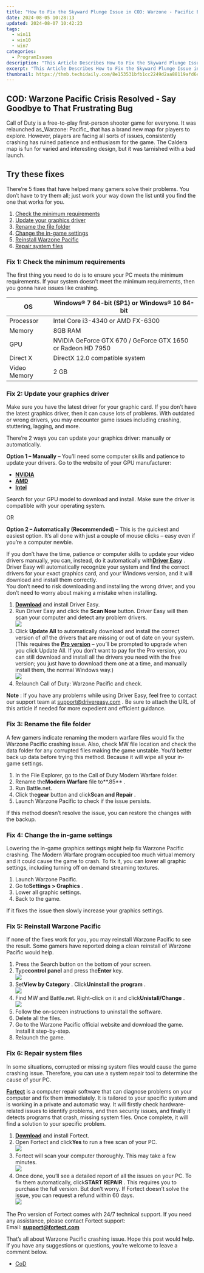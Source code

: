 ```yaml
---
title: "How to Fix the Skyward Plunge Issue in COD: Warzone - Pacific Edition"
date: 2024-08-05 10:28:13
updated: 2024-08-07 10:42:23
tags:
  - win11
  - win10
  - win7
categories:
  - ProgramIssues
description: "This Article Describes How to Fix the Skyward Plunge Issue in COD: Warzone - Pacific Edition"
excerpt: "This Article Describes How to Fix the Skyward Plunge Issue in COD: Warzone - Pacific Edition"
thumbnail: https://thmb.techidaily.com/8e153531bfb1cc2249d2aa88119afd6c59e7a577b57f16e2feb19e964db9e9c8.jpg
---
```


## COD: Warzone Pacific Crisis Resolved - Say Goodbye to That Frustrating Bug

Call of Duty is a free-to-play first-person shooter game for everyone. It was relaunched as_Warzone: Pacific_ that has a brand new map for players to explore. However, players are facing all sorts of issues, consistently crashing has ruined patience and enthusiasm for the game. The Caldera map is fun for varied and interesting design, but it was tarnished with a bad launch.

## Try these fixes

 There’re 5 fixes that have helped many gamers solve their problems. You don’t have to try them all; just work your way down the list until you find the one that works for you.

1. [Check the minimum requirements](https://tools.techidaily.com/drivereasy/download/)
2. [Update your graphics driver](https://tools.techidaily.com/drivereasy/download/)
3. [Rename the file folder](https://tools.techidaily.com/drivereasy/download/)
4. [Change the in-game settings](https://tools.techidaily.com/drivereasy/download/)
5. [Reinstall Warzone Pacific](https://tools.techidaily.com/drivereasy/download/)
6. [Repair system files](https://tools.techidaily.com/drivereasy/download/)

### Fix 1: Check the minimum requirements

 The first thing you need to do is to ensure your PC meets the minimum requirements. If your system doesn’t meet the minimum requirements, then you gonna have issues like crashing.

| OS           | Windows® 7 64-bit (SP1) or Windows® 10 64-bit               |
| ------------ | ----------------------------------------------------------- |
| Processor    | Intel Core i3-4340 or AMD FX-6300                           |
| Memory       | 8GB RAM                                                     |
| GPU          | NVIDIA GeForce GTX 670 / GeForce GTX 1650 or Radeon HD 7950 |
| Direct X     | DirectX 12.0 compatible system                              |
| Video Memory | 2 GB                                                        |

### Fix 2: Update your graphics driver

 Make sure you have the latest driver for your graphic card. If you don’t have the latest graphics driver, then it can cause lots of problems. With outdated or wrong drivers, you may encounter game issues including crashing, stuttering, lagging, and more.

 There’re 2 ways you can update your graphics driver: manually or automatically.

**Option 1 – Manually** – You’ll need some computer skills and patience to update your drivers. Go to the website of your GPU manufacturer:

* **[NVIDIA](https://tools.techidaily.com/drivereasy/download/)**
* **[AMD](https://www.amd.com/en/support)**
* **[Intel](https://downloadcenter.intel.com/product/80939/Graphics)**

 Search for your GPU model to download and install. Make sure the driver is compatible with your operating system.

OR

**Option 2 – Automatically (Recommended)** – This is the quickest and easiest option. It’s all done with just a couple of mouse clicks – easy even if you’re a computer newbie.

 If you don’t have the time, patience or computer skills to update your video drivers manually, you can, instead, do it automatically with[**Driver Easy**](https://tools.techidaily.com/drivereasy/download/) . Driver Easy will automatically recognize your system and find the correct drivers for your exact graphics card, and your Windows version, and it will download and install them correctly.  
 You don’t need to risk downloading and installing the wrong driver, and you don’t need to worry about making a mistake when installing.

1. **[Download](https://tools.techidaily.com/drivereasy/download/)**  and install Driver Easy.
2. Run Driver Easy and click the **Scan Now** button. Driver Easy will then scan your computer and detect any problem drivers.  
![](https://images.drivereasy.com/wp-content/uploads/2020/08/Scan-now.jpg)
3. Click **Update All** to automatically download and install the correct version of _all_ the drivers that are missing or out of date on your system.(This requires the **[Pro version](https://tools.techidaily.com/drivereasy/download/)**  – you’ll be prompted to upgrade when you click Update All. If you don’t want to pay for the Pro version, you can still download and install all the drivers you need with the free version; you just have to download them one at a time, and manually install them, the normal Windows way.)  
![](https://images.drivereasy.com/wp-content/uploads/2020/09/de-update-all-rtx-3080.jpg)
4. Relaunch Call of Duty: Warzone Pacific and check.

**Note** : If you have any problems while using Driver Easy, feel free to contact our support team at [support@drivereasy.com](https://tools.techidaily.com/drivereasy/download/) .
 Be sure to attach the URL of this article if needed for more expedient and efficient guidance.

### Fix 3: Rename the file folder

 A few gamers indicate renaming the modern warfare files would fix the Warzone Pacific crashing issue. Also, check MW file location and check the data folder for any corrupted files making the game unstable. You’d better back up data before trying this method. Because it will wipe all your in-game settings.

1. In the File Explorer, go to the Call of Duty Modern Warfare folder.
2. Rename the**Modern Warfare** file to**.85** .
3. Run Battle.net.
4. Click the**gear** button and click**Scan and Repair** .
5. Launch Warzone Pacific to check if the issue persists.

 If this method doesn’t resolve the issue, you can restore the changes with the backup.

### Fix 4: Change the in-game settings

 Lowering the in-game graphics settings might help fix Warzone Pacific crashing. The Modern Warfare program occupied too much virtual memory and it could cause the game to crash. To fix it, you can lower all graphic settings, including turning off on demand streaming textures.

1. Launch Warzone Pacific.
2. Go to**Settings > Graphics** .
3. Lower all graphic settings.
4. Back to the game.

If it fixes the issue then slowly increase your graphics settings.

### Fix 5: Reinstall Warzone Pacific

 If none of the fixes work for you, you may reinstall Warzone Pacific to see the result. Some gamers have reported doing a clean reinstall of Warzone Pacific would help.

1. Press the Search button on the bottom of your screen.
2. Type**control panel** and press the**Enter** key.  
![](https://images.drivereasy.com/wp-content/uploads/2021/12/2021-12-20_18-43-03.jpg)
3. Set**View by Category** . Click**Uninstall the program** .  
![](https://images.drivereasy.com/wp-content/uploads/2021/12/2021-12-20_18-43-17.jpg)
4. Find MW and Battle.net. Right-click on it and click**Unistall/Change** .  
![](https://images.drivereasy.com/wp-content/uploads/2021/12/2021-12-20_18-44-15.jpg)
5. Follow the on-screen instructions to uninstall the software.
6. Delete all the files.
7. Go to the Warzone Pacific official website and download the game. Install it step-by-step.
8. Relaunch the game.

### Fix 6: Repair system files

 In some situations, corrupted or missing system files would cause the game crashing issue. Therefore, you can use a system repair tool to determine the cause of your PC.

[**Fortect**](https://tools.techidaily.com/drivereasy/download/) is a computer repair software that can diagnose problems on your computer and fix them immediately. It is tailored to your specific system and is working in a private and automatic way. It will firstly check hardware-related issues to identify problems, and then security issues, and finally it detects programs that crash, missing system files. Once complete, it will find a solution to your specific problem.

1. **[Download](https://tools.techidaily.com/drivereasy/download/)**  and install Fortect.
2. Open Fortect and click**Yes** to run a free scan of your PC.  
![](https://images.drivereasy.com/wp-content/uploads/2022/01/fortect-1.jpg)
3. Fortect will scan your computer thoroughly. This may take a few minutes.  
![](https://images.drivereasy.com/wp-content/uploads/2022/01/fortect-2.jpg)
4. Once done, you’ll see a detailed report of all the issues on your PC. To fix them automatically, click**START REPAIR** . This requires you to purchase the full version. But don’t worry. If Fortect doesn’t solve the issue, you can request a refund within 60 days.  
![](https://images.drivereasy.com/wp-content/uploads/2022/01/fortect-3.jpg)

 The Pro version of Fortect comes with 24/7 technical support. If you need any assistance, please contact Fortect support:  
 Email: **<support@fortect.com>**

 That’s all about Warzone Pacific crashing issue. Hope this post would help. If you have any suggestions or questions, you’re welcome to leave a comment below.

* [CoD](https://tools.techidaily.com/drivereasy/download/)

<ins class="adsbygoogle"
     style="display:block"
     data-ad-format="autorelaxed"
     data-ad-client="ca-pub-7571918770474297"
     data-ad-slot="1223367746"></ins>



<ins class="adsbygoogle"
     style="display:block"
     data-ad-client="ca-pub-7571918770474297"
     data-ad-slot="8358498916"
     data-ad-format="auto"
     data-full-width-responsive="true"></ins>
